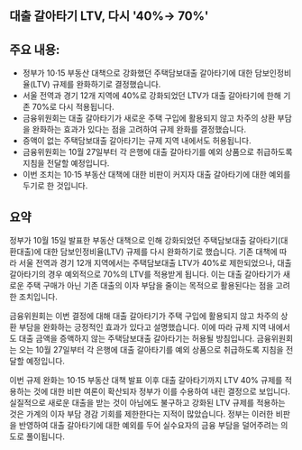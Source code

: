 ## 대출 갈아타기 LTV, 다시 '40%→ 70%'

## 주요 내용:
*   정부가 10·15 부동산 대책으로 강화했던 주택담보대출 갈아타기에 대한 담보인정비율(LTV) 규제를 완화하기로 결정했습니다.
*   서울 전역과 경기 12개 지역에 40%로 강화되었던 LTV가 대출 갈아타기에 한해 기존 70%로 다시 적용됩니다.
*   금융위원회는 대출 갈아타기가 새로운 주택 구입에 활용되지 않고 차주의 상환 부담을 완화하는 효과가 있다는 점을 고려하여 규제 완화를 결정했습니다.
*   증액이 없는 주택담보대출 갈아타기는 규제 지역 내에서도 허용됩니다.
*   금융위원회는 10월 27일부터 각 은행에 대출 갈아타기를 예외 상품으로 취급하도록 지침을 전달할 예정입니다.
*   이번 조치는 10·15 부동산 대책에 대한 비판이 커지자 대출 갈아타기에 대한 예외를 두기로 한 것입니다.

## 요약

정부가 10월 15일 발표한 부동산 대책으로 인해 강화되었던 주택담보대출 갈아타기(대환대출)에 대한 담보인정비율(LTV) 규제를 다시 완화하기로 했습니다. 기존 대책에 따라 서울 전역과 경기 12개 지역에서는 주택담보대출 LTV가 40%로 제한되었으나, 대출 갈아타기의 경우 예외적으로 70%의 LTV를 적용받게 됩니다. 이는 대출 갈아타기가 새로운 주택 구매가 아닌 기존 대출의 이자 부담을 줄이는 목적으로 활용된다는 점을 고려한 조치입니다.

금융위원회는 이번 결정에 대해 대출 갈아타기가 주택 구입에 활용되지 않고 차주의 상환 부담을 완화하는 긍정적인 효과가 있다고 설명했습니다. 이에 따라 규제 지역 내에서도 대출 금액을 증액하지 않는 주택담보대출 갈아타기는 허용될 방침입니다. 금융위원회는 오는 10월 27일부터 각 은행에 대출 갈아타기를 예외 상품으로 취급하도록 지침을 전달할 예정입니다.

이번 규제 완화는 10·15 부동산 대책 발표 이후 대출 갈아타기까지 LTV 40% 규제를 적용하는 것에 대한 비판 여론이 확산되자 정부가 이를 수용하여 내린 결정으로 보입니다. 실질적으로 새로운 대출을 받는 것이 아님에도 불구하고 강화된 LTV 규제를 적용하는 것은 가계의 이자 부담 경감 기회를 제한한다는 지적이 많았습니다. 정부는 이러한 비판을 반영하여 대출 갈아타기에 대한 예외를 두어 실수요자의 금융 부담을 덜어주려는 의도로 풀이됩니다.